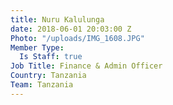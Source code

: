 ```yaml
---
title: Nuru Kalulunga
date: 2018-06-01 20:03:00 Z
Photo: "/uploads/IMG_1608.JPG"
Member Type:
  Is Staff: true
Job Title: Finance & Admin Officer
Country: Tanzania
Team: Tanzania
---
```

